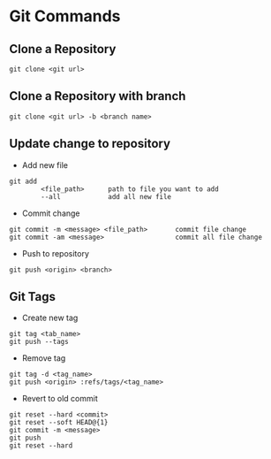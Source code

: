 # Git Commands

## Clone a Repository
```
git clone <git url>
```

## Clone a Repository with branch
```
git clone <git url> -b <branch name>
```

## Update change to repository

- Add new file

```
git add
		<file_path>      path to file you want to add
		--all            add all new file
```

- Commit change

```
git commit -m <message> <file_path>       commit file change
git commit -am <message>                  commit all file change
```

- Push to repository

```
git push <origin> <branch>
```

## Git Tags

- Create new tag
```
git tag <tab_name>
git push --tags
```

- Remove tag
```
git tag -d <tag_name>
git push <origin> :refs/tags/<tag_name>
```

- Revert to old commit
```
git reset --hard <commit>
git reset --soft HEAD@{1}
git commit -m <message>
git push
git reset --hard
```
